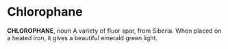 # Chlorophane

**CHLOROPHANE**, _noun_ A variety of fluor spar, from Siberia. When placed on a heated iron, it gives a beautiful emerald green light.